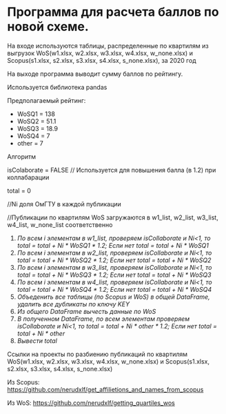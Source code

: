 # Программа для расчета баллов по новой схеме.

На входе используются таблицы, распределенные по квартилям из выгрузок WoS(w1.xlsx, w2.xlsx, w3.xlsx, w4.xlsx, w_none.xlsx) и Scopus(s1.xlsx, s2.xlsx, s3.xlsx, s4.xlsx, s_none.xlsx), за 2020 год

На выходе программа выводит сумму баллов по рейтингу.

Используется библиотека pandas

Предполагаемый рейтинг:
- WoSQ1 = 138
- WoSQ2 = 51.1
- WoSQ3 = 18.9
- WoSQ4 = 7 
- other = 7


Алгоритм

isColaborate = FALSE // Используется для повышения балла (в 1.2) при коллабарации

total = 0

//Ni  доля ОмГТУ в каждой публикации

//Публикации по квартилям WoS загружаются в w1_list, w2_list, w3_list, w4_list, w_none_list соответственно

1. *По всем i элементам в w1_list, проверяем isCollaborate и Ni<1, то total = total + Ni * WoSQ1 * 1.2; Если нет total = total + Ni * WoSQ1*
2. *По всем i элементам в w2_list, проверяем isCollaborate и Ni<1, то total = total + Ni * WoSQ2 * 1.2; Если нет total = total + Ni * WoSQ2*
3. *По всем i элементам в w3_list, проверяем isCollaborate и Ni<1, то total = total + Ni * WoSQ3 * 1.2; Если нет total = total + Ni * WoSQ3* 
4. *По всем i элементам в w4_list, проверяем isCollaborate и Ni<1, то total = total + Ni * WoSQ4 * 1.2; Если нет total = total + Ni * WoSQ4* 
5. *Объеденить все таблицы (по Scopus и WoS) в общей DataFrame, удалить все дубликаты по ключу KEY*
6. *Из общего DataFrame вычесть данные по WoS*
7. *В полученном DataFrame, по всем элементам проверяем isCollaborate и Ni<1, то total = total + Ni * other * 1.2; Если нет total = total + Ni * other*
8. *Вывести total*

Ссылки на проекты по разбиению публикаций по квартилям WoS(w1.xlsx, w2.xlsx, w3.xlsx, w4.xlsx, w_none.xlsx) и Scopus(s1.xlsx, s2.xlsx, s3.xlsx, s4.xlsx, s_none.xlsx)

Из Scopus: https://github.com/nerudxlf/get_affilietions_and_names_from_scopus

Из WoS: https://github.com/nerudxlf/getting_quartiles_wos
